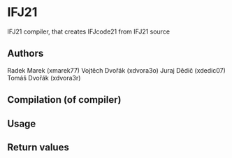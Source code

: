 # IFJ21
IFJ21 compiler, that creates IFJcode21 from IFJ21 source

## Authors
Radek Marek (xmarek77)
Vojtěch Dvořák (xdvora3o)
Juraj Dědič (xdedic07)
Tomáš Dvořák (xdvora3r)

## Compilation (of compiler)

## Usage

## Return values
